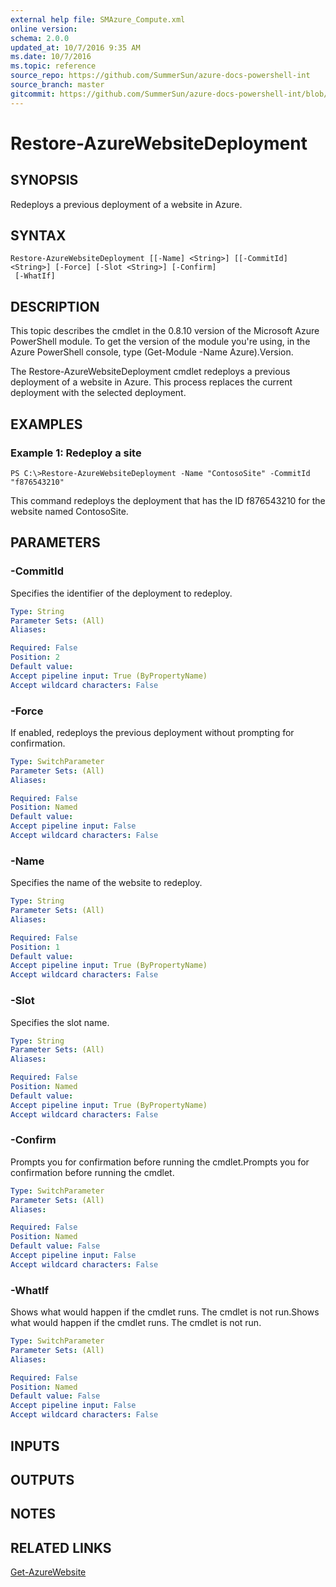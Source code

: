 ```yaml
---
external help file: SMAzure_Compute.xml
online version: 
schema: 2.0.0
updated_at: 10/7/2016 9:35 AM
ms.date: 10/7/2016
ms.topic: reference
source_repo: https://github.com/SummerSun/azure-docs-powershell-int
source_branch: master
gitcommit: https://github.com/SummerSun/azure-docs-powershell-int/blob/3c5913303624ba7a7970d6758aac68ea04359cee/azureps-cmdlets-docs/Service%20Management/v1.0/Compute/Restore-AzureWebsiteDeployment.md
---
```


# Restore-AzureWebsiteDeployment
## SYNOPSIS
Redeploys a previous deployment of a website in Azure.

## SYNTAX

```
Restore-AzureWebsiteDeployment [[-Name] <String>] [[-CommitId] <String>] [-Force] [-Slot <String>] [-Confirm]
 [-WhatIf]
```

## DESCRIPTION
This topic describes the cmdlet in the 0.8.10 version of the Microsoft Azure PowerShell module.
To get the version of the module you're using, in the Azure PowerShell console, type (Get-Module -Name Azure).Version.

The Restore-AzureWebsiteDeployment cmdlet redeploys a previous deployment of a website in Azure.
This process replaces the current deployment with the selected deployment.

## EXAMPLES

### Example 1: Redeploy a site
```
PS C:\>Restore-AzureWebsiteDeployment -Name "ContosoSite" -CommitId "f876543210"
```

This command redeploys the deployment that has the ID f876543210 for the website named ContosoSite.

## PARAMETERS

### -CommitId
Specifies the identifier of the deployment to redeploy.

```yaml
Type: String
Parameter Sets: (All)
Aliases: 

Required: False
Position: 2
Default value: 
Accept pipeline input: True (ByPropertyName)
Accept wildcard characters: False
```

### -Force
If enabled, redeploys the previous deployment without prompting for confirmation.

```yaml
Type: SwitchParameter
Parameter Sets: (All)
Aliases: 

Required: False
Position: Named
Default value: 
Accept pipeline input: False
Accept wildcard characters: False
```

### -Name
Specifies the name of the website to redeploy.

```yaml
Type: String
Parameter Sets: (All)
Aliases: 

Required: False
Position: 1
Default value: 
Accept pipeline input: True (ByPropertyName)
Accept wildcard characters: False
```

### -Slot
Specifies the slot name.

```yaml
Type: String
Parameter Sets: (All)
Aliases: 

Required: False
Position: Named
Default value: 
Accept pipeline input: True (ByPropertyName)
Accept wildcard characters: False
```

### -Confirm
Prompts you for confirmation before running the cmdlet.Prompts you for confirmation before running the cmdlet.

```yaml
Type: SwitchParameter
Parameter Sets: (All)
Aliases: 

Required: False
Position: Named
Default value: False
Accept pipeline input: False
Accept wildcard characters: False
```

### -WhatIf
Shows what would happen if the cmdlet runs.
The cmdlet is not run.Shows what would happen if the cmdlet runs.
The cmdlet is not run.

```yaml
Type: SwitchParameter
Parameter Sets: (All)
Aliases: 

Required: False
Position: Named
Default value: False
Accept pipeline input: False
Accept wildcard characters: False
```

## INPUTS

## OUTPUTS

## NOTES

## RELATED LINKS

[Get-AzureWebsite](0c2a5092-db45-4ce7-b39b-d1e499b4a867)

